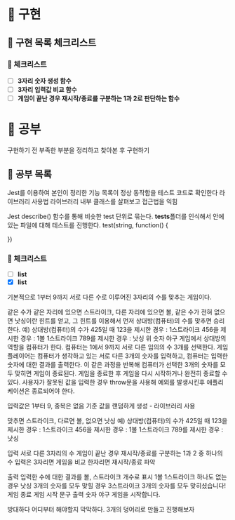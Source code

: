 # 🚀 구현

## 🧾 구현 목록 체크리스트

### 🚨 체크리스트

- [ ] **3자리 숫자 생성 함수**
- [ ] **3자리 입력값 비교 함수**
- [ ] **게임이 끝난 경우 재시작/종료를 구분하는 1과 2로 판단하는 함수**

# 🚀 공부

구현하기 전 부족한 부분을 정리하고 찾아본 후 구현하기

## 🧾 공부 목록

Jest를 이용하여 본인이 정리한 기능 목록이 정상 동작함을 테스트 코드로 확인한다
라이브러리 사용법
라이브러리 내부 클래스를 살펴보고 접근법을 익힘

Jest
describe() 함수를 통해 비슷한 test 단위로 묶는다.
**tests**폴더를 인식해서 안에 있는 파일에 대해 테스트를 진행한다.
test(string, function() {

})

### 🚨 체크리스트

- [ ] **list**
- [x] **list**

기본적으로 1부터 9까지 서로 다른 수로 이루어진 3자리의 수를 맞추는 게임이다.

같은 수가 같은 자리에 있으면 스트라이크, 다른 자리에 있으면 볼, 같은 수가 전혀 없으면 낫싱이란 힌트를 얻고, 그 힌트를 이용해서 먼저 상대방(컴퓨터)의 수를 맞추면 승리한다.
예) 상대방(컴퓨터)의 수가 425일 때
123을 제시한 경우 : 1스트라이크
456을 제시한 경우 : 1볼 1스트라이크
789를 제시한 경우 : 낫싱
위 숫자 야구 게임에서 상대방의 역할을 컴퓨터가 한다. 컴퓨터는 1에서 9까지 서로 다른 임의의 수 3개를 선택한다. 게임 플레이어는 컴퓨터가 생각하고 있는 서로 다른 3개의 숫자를 입력하고, 컴퓨터는 입력한 숫자에 대한 결과를 출력한다.
이 같은 과정을 반복해 컴퓨터가 선택한 3개의 숫자를 모두 맞히면 게임이 종료된다.
게임을 종료한 후 게임을 다시 시작하거나 완전히 종료할 수 있다.
사용자가 잘못된 값을 입력한 경우 throw문을 사용해 예외를 발생시킨후 애플리케이션은 종료되어야 한다.

입력값은 1부터 9, 중복은 없음
기준 값을 랜덤하게 생성 - 라이브러리 사용

맞추면 스트라이크, 다르면 볼, 없으면 낫싱
예) 상대방(컴퓨터)의 수가 425일 때
123을 제시한 경우 : 1스트라이크
456을 제시한 경우 : 1볼 1스트라이크
789를 제시한 경우 : 낫싱

입력
서로 다른 3자리의 수
게임이 끝난 경우 재시작/종료를 구분하는 1과 2 중 하나의 수
입력은 3자리면 게임을 비교
한자리면 재시작/종료 파악

출력
입력한 수에 대한 결과를 볼, 스트라이크 개수로 표시
1볼 1스트라이크
하나도 없는 경우
낫싱
3개의 숫자를 모두 맞힐 경우
3스트라이크
3개의 숫자를 모두 맞히셨습니다! 게임 종료
게임 시작 문구 출력
숫자 야구 게임을 시작합니다.

방대하다 어디부터 해야할지 막막하다. 3개의 덩어리로 만들고 진행해보자